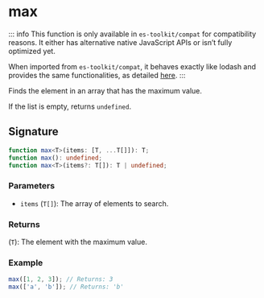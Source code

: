 # max

::: info
This function is only available in `es-toolkit/compat` for compatibility reasons. It either has alternative native JavaScript APIs or isn’t fully optimized yet.

When imported from `es-toolkit/compat`, it behaves exactly like lodash and provides the same functionalities, as detailed [here](../../../compatibility.md).
:::

Finds the element in an array that has the maximum value.

If the list is empty, returns `undefined`.

## Signature

```typescript
function max<T>(items: [T, ...T[]]): T;
function max(): undefined;
function max<T>(items?: T[]): T | undefined;
```

### Parameters

- `items` (`T[]`): The array of elements to search.

### Returns

(`T`): The element with the maximum value.

### Example

```typescript
max([1, 2, 3]); // Returns: 3
max(['a', 'b']); // Returns: 'b'
```
